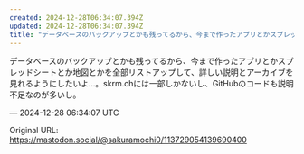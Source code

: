 ```yaml
---
created: 2024-12-28T06:34:07.394Z
updated: 2024-12-28T06:34:07.394Z
title: "データベースのバックアップとかも残ってるから、今まで作ったアプリとかスプレッドシ[...]"
---
```


<p>データベースのバックアップとかも残ってるから、今まで作ったアプリとかスプレッドシートとか地図とかを全部リストアップして、詳しい説明とアーカイブを見れるようにしたいよ…。skrm.chには一部しかないし、GitHubのコードも説明不足なのが多いし。</p>

&mdash; 2024-12-28 06:34:07 UTC

Original URL: https://mastodon.social/@sakuramochi0/113729054139690400
